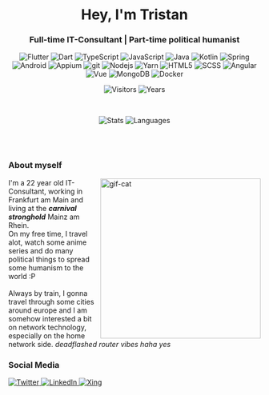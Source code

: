 
<h1 align="center">Hey, I'm Tristan</h1>
<h3 align="center">Full-time IT-Consultant | Part-time political humanist</h3>
<p align="center">
  <img alt="Flutter" src="https://img.shields.io/badge/-Flutter-16b9fd?style=flat-square&logo=flutter&logoColor=white" />
  <img alt="Dart" src="https://img.shields.io/badge/-Dart-39cefd?style=flat-square&logo=dart&logoColor=white" />
  <img alt="TypeScript" src="https://img.shields.io/badge/-TypeScript-007ACC?style=flat-square&logo=typescript&logoColor=white" />
  <img alt="JavaScript" src="https://img.shields.io/badge/-JavaScript-FFFF00?style=flat-square&logo=javascript&logoColor=black" />
  <img alt="Java" src="https://img.shields.io/badge/-Java-f58312?style=flat-square&logo=java&logoColor=white" />
  <img alt="Kotlin" src="https://img.shields.io/badge/-Kotlin-5b58d9?style=flat-square&logo=kotlin&logoColor=white" />
  <img alt="Spring" src="https://img.shields.io/badge/-Spring-6db33f?style=flat-square&logo=spring&logoColor=white" />
  <img alt="Android" src="https://img.shields.io/badge/-Android-3ddb84?style=flat-square&logo=android&logoColor=white" />
  <img alt="Appium" src="https://img.shields.io/badge/-Appium-662d91?style=flat-square&logo=selenium&logoColor=white" />
  <img alt="git" src="https://img.shields.io/badge/-Git-F05032?style=flat-square&logo=git&logoColor=white" />
  <img alt="Nodejs" src="https://img.shields.io/badge/-Nodejs-43853d?style=flat-square&logo=Node.js&logoColor=white" />
  <img alt="Yarn" src="https://img.shields.io/badge/-yarn-368fb9?style=flat-square&logo=yarn&logoColor=white" />
  <img alt="HTML5" src="https://img.shields.io/badge/-HTML5-E34F26?style=flat-square&logo=html5&logoColor=white" />
  <img alt="SCSS" src="https://img.shields.io/badge/-SCSS-ce679a?style=flat-square&logo=sass&logoColor=white" />
  <img alt="Angular" src="https://img.shields.io/badge/-Angular-DD0031?style=flat-square&logo=angular&logoColor=white" />
  <img alt="Vue" src="https://img.shields.io/badge/-Vue-3fb984?style=flat-square&logo=vuejs&logoColor=white" />
  <img alt="MongoDB" src="https://img.shields.io/badge/-MongoDB-13aa52?style=flat-square&logo=mongodb&logoColor=white" />
  <img alt="Docker" src="https://img.shields.io/badge/-Docker-46a2f1?style=flat-square&logo=docker&logoColor=white" />
</p>  

<p align="center">
  <img alt="Visitors" src="https://visitor-badge.glitch.me/badge?page_id=PDesire" />
  <img alt="Years" src="https://badges.pufler.dev/years/PDesire" />
</p>  

<br />

<p align="center">
  <img alt="Stats" src="https://github-readme-stats.vercel.app/api?username=PDesire&count_private=true&include_all_commits=true&show_icons=true&theme=jolly" />
  <img alt="Languages" src="https://github-readme-stats.vercel.app/api/top-langs/?username=PDesire&layout=compact&hide=c,assembly,c%2B%2B&langs_count=8" />
</p>

<br />
<br />

<h3>About myself</h3>
<img alt="gif-cat" align="right" src="https://picsum.photos/200/200" width="320px" />
<p>
  I'm a 22 year old IT-Consultant, working in Frankfurt am Main and living at the <i><b>carnival stronghold</b></i> Mainz am Rhein. <br/>
  On my free time, I travel alot, watch some anime series and do many political things to spread some humanism to the world :P
  <br/><br/>
  Always by train, I gonna travel through some cities around europe and I am somehow interested a bit on network technology, especially on the home network side. <i>deadflashed router vibes haha yes</i>
</p>

<h3>Social Media</h3>
<p>
  <a href="https://twitter.com/PDesirePrv" target="_blank">
    <img alt="Twitter" src="https://img.shields.io/badge/twitter-%231DA1F2.svg?&style=for-the-badge&logo=twitter&logoColor=white" />
  </a> 
  <a href="https://www.linkedin.com/in/tristan-marsell-0605361a2" target="_blank">
    <img alt="LinkedIn" src="https://img.shields.io/badge/linkedin-%230077B5.svg?&style=for-the-badge&logo=linkedin&logoColor=white" />
  </a> 
  <a href="https://www.xing.com/profile/Tristan_Marsell2" target="_blank">
    <img alt="Xing" src="https://img.shields.io/badge/xing-%230698a0.svg?&style=for-the-badge&logo=xing&logoColor=white" />
  </a>
</p>
